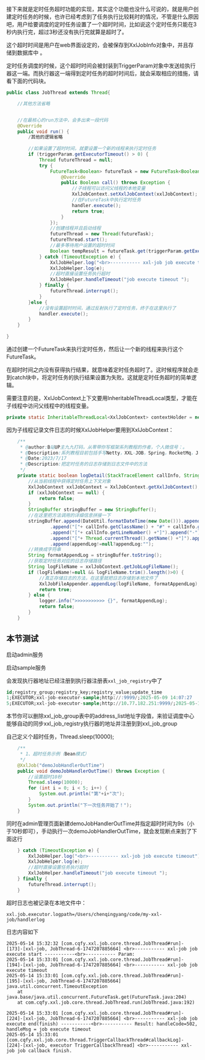 接下来就是定时任务超时功能的实现，其实这个功能也没什么可说的，就是用户创建定时任务的时候，也许已经考虑到了任务执行比较耗时的情况，不管是什么原因吧，用户给要调度的定时任务设置了一个超时时间，比如说这个定时任务只能在3秒内执行完，超过3秒还没有执行完就算是超时了。

这个超时时间是用户在web界面设定的，会被保存到XxlJobInfo对象中，并且存储到数据库中 。

定时任务调度的时候，这个超时时间会被封装到TriggerParam对象中发送给执行器这一端。而执行器这一端得到定时任务的超时时间后，就会采取相应的措施，请看下面的代码块。
```java
public class JobThread extends Thread{

    //其他方法省略


    //在最核心的run方法中，会多出来一段代码
    @Override
	public void run() {
        /其他的逻辑省略
        
        //如果设置了超时时间，就要设置一个新的线程来执行定时任务
		if (triggerParam.getExecutorTimeout() > 0) {
			Thread futureThread = null;
			try {
				FutureTask<Boolean> futureTask = new FutureTask<Boolean>(new Callable<Boolean>() {
					@Override
					public Boolean call() throws Exception {
						//子线程可以访问父线程的本地变量
						XxlJobContext.setXxlJobContext(xxlJobContext);
						//在FutureTask中执行定时任务
						handler.execute();
						return true;
					}
				});
				//创建线程并且启动线程
				futureThread = new Thread(futureTask);
				futureThread.start();
				//最多等待用户设置的超时时间
				Boolean tempResult = futureTask.get(triggerParam.getExecutorTimeout(), TimeUnit.SECONDS);
			} catch (TimeoutException e) {
				XxlJobHelper.log("<br>----------- xxl-job job execute timeout");
				XxlJobHelper.log(e);
				//超时直接设置任务执行超时
				XxlJobHelper.handleTimeout("job execute timeout ");
			} finally {
				futureThread.interrupt();
			}
		}else {
			//没有设置超时时间，通过反射执行了定时任务，终于在这里执行了
			handler.execute();
		}
    }
    
}
```

通过创建一个FutureTask来执行定时任务，然后让一个新的线程来执行这个FutureTask。

在超时时间之内没有获得执行结果，就意味着定时任务超时了。这时候程序就会走到catch块中，将定时任务的执行结果设置为失败。这就是定时任务超时的简单逻辑。


需要注意的是，XxlJobContext上下文要用InheritableThreadLocal类型，才能在子线程中访问父线程中的线程变量。  
```java
private static InheritableThreadLocal<XxlJobContext> contextHolder = new InheritableThreadLocal<XxlJobContext>();
```

因为子线程记录文件日志的时候XxlJobHelper要用到XxlJobContext：
```java
    /**
     * @author:B站UP主九九打码，从零带你写框架系列教程的作者，个人微信号：。
     * @Description:系列教程目前包括手写Netty，XXL-JOB，Spring，RocketMq，Javac，JVM等课程。
     * @Date:2023/7/17
     * @Description:把定时任务的日志存储到日志文件中的方法
     */
    private static boolean logDetail(StackTraceElement callInfo, String appendLog) {
        //从当前线程中获得定时任务上下文对象
        XxlJobContext xxlJobContext = XxlJobContext.getXxlJobContext();
        if (xxlJobContext == null) {
            return false;
        }
        StringBuffer stringBuffer = new StringBuffer();
        //在这里把方法调用的详细信息拼接一下
        stringBuffer.append(DateUtil.formatDateTime(new Date())).append(" ")
                .append("["+ callInfo.getClassName() + "#" + callInfo.getMethodName() +"]").append("-")
                .append("["+ callInfo.getLineNumber() +"]").append("-")
                .append("["+ Thread.currentThread().getName() +"]").append(" ")
                .append(appendLog!=null?appendLog:"");
        //转换成字符串
        String formatAppendLog = stringBuffer.toString();
        //获取定时任务对应的日志存储路径
        String logFileName = xxlJobContext.getJobLogFileName();
        if (logFileName!=null && logFileName.trim().length()>0) {
            //真正存储日志的方法，在这里就把日志存储到本地文件了
            XxlJobFileAppender.appendLog(logFileName, formatAppendLog);
            return true;
        } else {
            logger.info(">>>>>>>>>>> {}", formatAppendLog);
            return false;
        }
    }
```

## 本节测试

启动admin服务

启动sample服务

会发现执行器地址已经注册到执行器注册表`xxl_job_registry`中了
```sql
id;registry_group;registry_key;registry_value;update_time
1;EXECUTOR;xxl-job-executor-sample;http://:9999/;2025-05-09 14:07:27
5;EXECUTOR;xxl-job-executor-sample;http://10.77.182.251:9999/;2025-05-12 10:49:13
```

本节你可以删除xxl_job_group表中的address_list地址字段值，来验证调度中心能够自动的同步xxl_job_registry执行器的地址并注册到到xxl_job_group

自己定义个超时任务，Thread.sleep(10000);
```java
    /**
     * 1、超时任务示例（Bean模式）
     */
    @XxlJob("demoJobHandlerOutTime")
    public void demoJobHandlerOutTime() throws Exception {
        //设置超时10秒
        Thread.sleep(10000);
        for (int i = 0; i < 5; i++) {
            System.out.println("第"+i+"次");
        }
        System.out.println("下一次任务开始了！");
    }
```
同时在admin管理页面新建demoJobHandlerOutTime并指定超时时间为9s（小于10秒即可），手动执行一次demoJobHandlerOutTime，就会发现断点来到了下面这行
```java
    } catch (TimeoutException e) {
        XxlJobHelper.log("<br>----------- xxl-job job execute timeout");
        XxlJobHelper.log(e);
        //超时直接设置任务执行超时
        XxlJobHelper.handleTimeout("job execute timeout ");
    } finally {
        futureThread.interrupt();
    }
```
超时日志也被记录在本地文件中：
```shell
xxl.job.executor.logpath=/Users/chenqingyang/code/my-xxl-job/handlerlog
```

日志内容如下
```shell
2025-05-14 15:32:32 [com.cqfy.xxl.job.core.thread.JobThread#run]-[173]-[xxl-job, JobThread-6-1747207885664] <br>----------- xxl-job job execute start -----------<br>----------- Param:
2025-05-14 15:33:01 [com.cqfy.xxl.job.core.thread.JobThread#run]-[194]-[xxl-job, JobThread-6-1747207885664] <br>----------- xxl-job job execute timeout
2025-05-14 15:33:01 [com.cqfy.xxl.job.core.thread.JobThread#run]-[195]-[xxl-job, JobThread-6-1747207885664] java.util.concurrent.TimeoutException
	at java.base/java.util.concurrent.FutureTask.get(FutureTask.java:204)
	at com.cqfy.xxl.job.core.thread.JobThread.run(JobThread.java:192)

2025-05-14 15:33:01 [com.cqfy.xxl.job.core.thread.JobThread#run]-[224]-[xxl-job, JobThread-6-1747207885664] <br>----------- xxl-job job execute end(finish) -----------<br>----------- Result: handleCode=502, handleMsg = job execute timeout 
2025-05-14 15:33:01 [com.cqfy.xxl.job.core.thread.TriggerCallbackThread#callbackLog]-[224]-[xxl-job, executor TriggerCallbackThread] <br>----------- xxl-job job callback finish.

```


